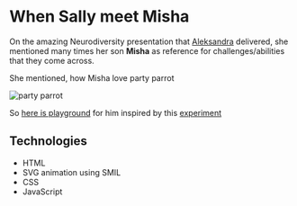 # When Sally meet Misha

On the amazing Neurodiversity presentation that [Aleksandra](https://red-badger.com/people/aleksandra-volkova/) delivered, she mentioned many times her son **Misha** as reference for challenges/abilities that they come across.

She mentioned, how Misha love party parrot

![party parrot](https://cultofthepartyparrot.com/parrots/hd/parrot.gif)

So [here is playground](https://redbadger.github.io/when-sally-meet-misha/) for him inspired by this [experiment](https://codepen.io/nathangath/pen/RgvzVY/)

## Technologies

- HTML
- SVG animation using SMIL
- CSS
- JavaScript
